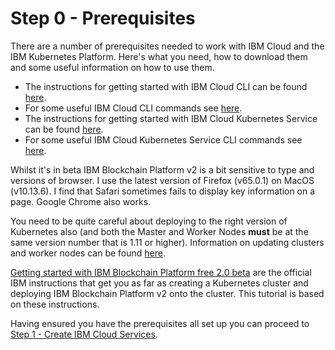 # Step 0 - Prerequisites

There are a number of prerequisites needed to work with IBM Cloud and the IBM Kubernetes Platform. Here's what you need, how to download them and some useful information on how to use them. 

* The instructions for getting started with IBM Cloud CLI can be found [here](https://cloud.ibm.com/docs/cli/index.html#overview).
* For some useful IBM Cloud CLI commands see [here](docs/ibmcloud-cli.md).
* The instructions for getting started with IBM Cloud Kubernetes Service can be found [here](https://cloud.ibm.com/docs/containers/container_index.html#container_index).
* For some useful IBM Cloud Kubernetes Service CLI commands see [here](../docs/iks-cli.md).

Whilst it's in beta IBM Blockchain Platform v2 is a bit sensitive to type and versions of browser. I use the latest version of Firefox (v65.0.1) on MacOS (v10.13.6). I find that Safari sometimes fails to display key information on a page. Google Chrome also works.

You need to be quite careful about deploying to the right version of Kubernetes also (and both the Master and Worker Nodes **must** be at the same version number that is 1.11 or higher). Information on updating clusters and worker nodes can be found [here](https://cloud.ibm.com/docs/containers/cs_cluster_update.html#update).

[Getting started with IBM Blockchain Platform free 2.0 beta](https://cloud.ibm.com/docs/services/blockchain?topic=blockchain-ibp-v2-deploy-iks#ibp-v2-deploy-iks) are the official IBM instructions that get you as far as creating a Kubernetes cluster and deploying IBM Blockchain Platform v2 onto the cluster. This tutorial is based on these instructions.

Having ensured you have the prerequisites all set up you can proceed to [Step 1 - Create IBM Cloud Services](../docs/cloudservices.md).